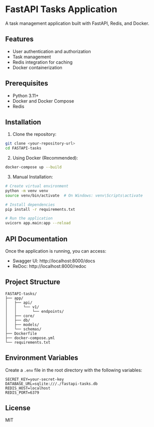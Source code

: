 # FastAPI Tasks Application

A task management application built with FastAPI, Redis, and Docker.

## Features

- User authentication and authorization
- Task management
- Redis integration for caching
- Docker containerization

## Prerequisites

- Python 3.11+
- Docker and Docker Compose
- Redis

## Installation

1. Clone the repository:
```bash
git clone <your-repository-url>
cd FASTAPI-tasks
```

2. Using Docker (Recommended):
```bash
docker-compose up --build
```

3. Manual Installation:
```bash
# Create virtual environment
python -m venv venv
source venv/bin/activate  # On Windows: venv\Scripts\activate

# Install dependencies
pip install -r requirements.txt

# Run the application
uvicorn app.main:app --reload
```

## API Documentation

Once the application is running, you can access:
- Swagger UI: http://localhost:8000/docs
- ReDoc: http://localhost:8000/redoc

## Project Structure

```
FASTAPI-tasks/
├── app/
│   ├── api/
│   │   └── v1/
│   │       └── endpoints/
│   ├── core/
│   ├── db/
│   ├── models/
│   └── schemas/
├── Dockerfile
├── docker-compose.yml
└── requirements.txt
```

## Environment Variables

Create a `.env` file in the root directory with the following variables:
```
SECRET_KEY=your-secret-key
DATABASE_URL=sqlite:///./fastapi-tasks.db
REDIS_HOST=localhost
REDIS_PORT=6379
```

## License

MIT 